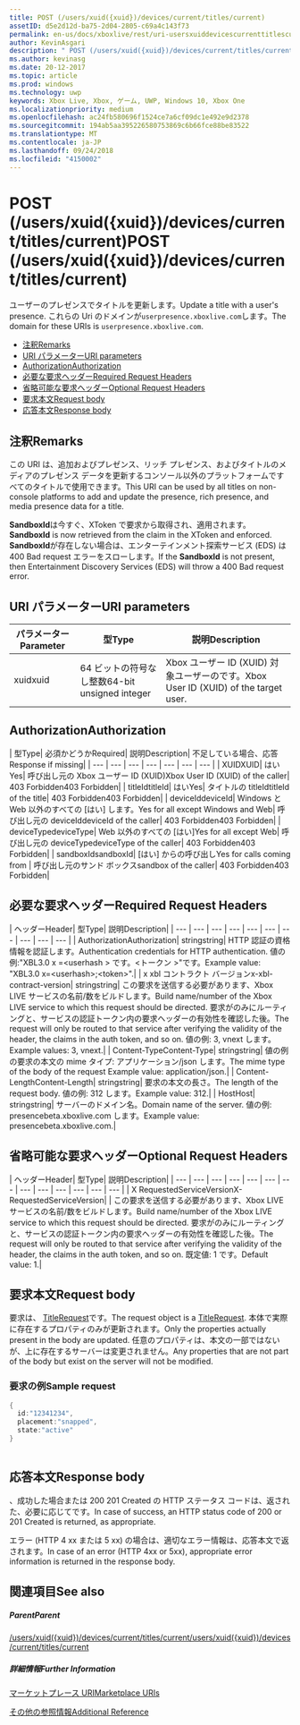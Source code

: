 ```yaml
---
title: POST (/users/xuid({xuid})/devices/current/titles/current)
assetID: d5e2d12d-ba75-2d04-2805-c69a4c143f73
permalink: en-us/docs/xboxlive/rest/uri-usersxuiddevicescurrenttitlescurrentpost.html
author: KevinAsgari
description: " POST (/users/xuid({xuid})/devices/current/titles/current)"
ms.author: kevinasg
ms.date: 20-12-2017
ms.topic: article
ms.prod: windows
ms.technology: uwp
keywords: Xbox Live, Xbox, ゲーム, UWP, Windows 10, Xbox One
ms.localizationpriority: medium
ms.openlocfilehash: ac24fb580696f1524ce7a6cf09dc1e492e9d2378
ms.sourcegitcommit: 194ab5aa395226580753869c6b66fce88be83522
ms.translationtype: MT
ms.contentlocale: ja-JP
ms.lasthandoff: 09/24/2018
ms.locfileid: "4150002"
---
```

# <a name="post-usersxuidxuiddevicescurrenttitlescurrent"></a><span data-ttu-id="cf6be-104">POST (/users/xuid({xuid})/devices/current/titles/current)</span><span class="sxs-lookup"><span data-stu-id="cf6be-104">POST (/users/xuid({xuid})/devices/current/titles/current)</span></span>
<span data-ttu-id="cf6be-105">ユーザーのプレゼンスでタイトルを更新します。</span><span class="sxs-lookup"><span data-stu-id="cf6be-105">Update a title with a user's presence.</span></span> <span data-ttu-id="cf6be-106">これらの Uri のドメインが`userpresence.xboxlive.com`します。</span><span class="sxs-lookup"><span data-stu-id="cf6be-106">The domain for these URIs is `userpresence.xboxlive.com`.</span></span>
 
  * [<span data-ttu-id="cf6be-107">注釈</span><span class="sxs-lookup"><span data-stu-id="cf6be-107">Remarks</span></span>](#ID4EV)
  * [<span data-ttu-id="cf6be-108">URI パラメーター</span><span class="sxs-lookup"><span data-stu-id="cf6be-108">URI parameters</span></span>](#ID4EEB)
  * [<span data-ttu-id="cf6be-109">Authorization</span><span class="sxs-lookup"><span data-stu-id="cf6be-109">Authorization</span></span>](#ID4EPB)
  * [<span data-ttu-id="cf6be-110">必要な要求ヘッダー</span><span class="sxs-lookup"><span data-stu-id="cf6be-110">Required Request Headers</span></span>](#ID4ENE)
  * [<span data-ttu-id="cf6be-111">省略可能な要求ヘッダー</span><span class="sxs-lookup"><span data-stu-id="cf6be-111">Optional Request Headers</span></span>](#ID4ERG)
  * [<span data-ttu-id="cf6be-112">要求本文</span><span class="sxs-lookup"><span data-stu-id="cf6be-112">Request body</span></span>](#ID4ERH)
  * [<span data-ttu-id="cf6be-113">応答本文</span><span class="sxs-lookup"><span data-stu-id="cf6be-113">Response body</span></span>](#ID4EKAAC)
 
<a id="ID4EV"></a>

 
## <a name="remarks"></a><span data-ttu-id="cf6be-114">注釈</span><span class="sxs-lookup"><span data-stu-id="cf6be-114">Remarks</span></span>
 
<span data-ttu-id="cf6be-115">この URI は、追加およびプレゼンス、リッチ プレゼンス、およびタイトルのメディアのプレゼンス データを更新するコンソール以外のプラットフォームですべてのタイトルで使用できます。</span><span class="sxs-lookup"><span data-stu-id="cf6be-115">This URI can be used by all titles on non-console platforms to add and update the presence, rich presence, and media presence data for a title.</span></span>
 
<span data-ttu-id="cf6be-116">**SandboxId**は今すぐ、XToken で要求から取得され、適用されます。</span><span class="sxs-lookup"><span data-stu-id="cf6be-116">**SandboxId** is now retrieved from the claim in the XToken and enforced.</span></span> <span data-ttu-id="cf6be-117">**SandboxId**が存在しない場合は、エンターテインメント探索サービス (EDS) は 400 Bad request エラーをスローします。</span><span class="sxs-lookup"><span data-stu-id="cf6be-117">If the **SandboxId** is not present, then Entertainment Discovery Services (EDS) will throw a 400 Bad request error.</span></span>
  
<a id="ID4EEB"></a>

 
## <a name="uri-parameters"></a><span data-ttu-id="cf6be-118">URI パラメーター</span><span class="sxs-lookup"><span data-stu-id="cf6be-118">URI parameters</span></span>
 
| <span data-ttu-id="cf6be-119">パラメーター</span><span class="sxs-lookup"><span data-stu-id="cf6be-119">Parameter</span></span>| <span data-ttu-id="cf6be-120">型</span><span class="sxs-lookup"><span data-stu-id="cf6be-120">Type</span></span>| <span data-ttu-id="cf6be-121">説明</span><span class="sxs-lookup"><span data-stu-id="cf6be-121">Description</span></span>| 
| --- | --- | --- | 
| <span data-ttu-id="cf6be-122">xuid</span><span class="sxs-lookup"><span data-stu-id="cf6be-122">xuid</span></span>| <span data-ttu-id="cf6be-123">64 ビットの符号なし整数</span><span class="sxs-lookup"><span data-stu-id="cf6be-123">64-bit unsigned integer</span></span>| <span data-ttu-id="cf6be-124">Xbox ユーザー ID (XUID) 対象ユーザーのです。</span><span class="sxs-lookup"><span data-stu-id="cf6be-124">Xbox User ID (XUID) of the target user.</span></span>| 
  
<a id="ID4EPB"></a>

 
## <a name="authorization"></a><span data-ttu-id="cf6be-125">Authorization</span><span class="sxs-lookup"><span data-stu-id="cf6be-125">Authorization</span></span>
 
| <span data-ttu-id="cf6be-126">型</span><span class="sxs-lookup"><span data-stu-id="cf6be-126">Type</span></span>| <span data-ttu-id="cf6be-127">必須かどうか</span><span class="sxs-lookup"><span data-stu-id="cf6be-127">Required</span></span>| <span data-ttu-id="cf6be-128">説明</span><span class="sxs-lookup"><span data-stu-id="cf6be-128">Description</span></span>| <span data-ttu-id="cf6be-129">不足している場合、応答</span><span class="sxs-lookup"><span data-stu-id="cf6be-129">Response if missing</span></span>| 
| --- | --- | --- | --- | --- | --- | --- | 
| <span data-ttu-id="cf6be-130">XUID</span><span class="sxs-lookup"><span data-stu-id="cf6be-130">XUID</span></span>| <span data-ttu-id="cf6be-131">はい</span><span class="sxs-lookup"><span data-stu-id="cf6be-131">Yes</span></span>| <span data-ttu-id="cf6be-132">呼び出し元の Xbox ユーザー ID (XUID)</span><span class="sxs-lookup"><span data-stu-id="cf6be-132">Xbox User ID (XUID) of the caller</span></span>| <span data-ttu-id="cf6be-133">403 Forbidden</span><span class="sxs-lookup"><span data-stu-id="cf6be-133">403 Forbidden</span></span>| 
| <span data-ttu-id="cf6be-134">titleId</span><span class="sxs-lookup"><span data-stu-id="cf6be-134">titleId</span></span>| <span data-ttu-id="cf6be-135">はい</span><span class="sxs-lookup"><span data-stu-id="cf6be-135">Yes</span></span>| <span data-ttu-id="cf6be-136">タイトルの titleId</span><span class="sxs-lookup"><span data-stu-id="cf6be-136">titleId of the title</span></span>| <span data-ttu-id="cf6be-137">403 Forbidden</span><span class="sxs-lookup"><span data-stu-id="cf6be-137">403 Forbidden</span></span>| 
| <span data-ttu-id="cf6be-138">deviceId</span><span class="sxs-lookup"><span data-stu-id="cf6be-138">deviceId</span></span>| <span data-ttu-id="cf6be-139">Windows と Web 以外のすべての [はい] します。</span><span class="sxs-lookup"><span data-stu-id="cf6be-139">Yes for all except Windows and Web</span></span>| <span data-ttu-id="cf6be-140">呼び出し元の deviceId</span><span class="sxs-lookup"><span data-stu-id="cf6be-140">deviceId of the caller</span></span>| <span data-ttu-id="cf6be-141">403 Forbidden</span><span class="sxs-lookup"><span data-stu-id="cf6be-141">403 Forbidden</span></span>| 
| <span data-ttu-id="cf6be-142">deviceType</span><span class="sxs-lookup"><span data-stu-id="cf6be-142">deviceType</span></span>| <span data-ttu-id="cf6be-143">Web 以外のすべての [はい]</span><span class="sxs-lookup"><span data-stu-id="cf6be-143">Yes for all except Web</span></span>| <span data-ttu-id="cf6be-144">呼び出し元の deviceType</span><span class="sxs-lookup"><span data-stu-id="cf6be-144">deviceType of the caller</span></span>| <span data-ttu-id="cf6be-145">403 Forbidden</span><span class="sxs-lookup"><span data-stu-id="cf6be-145">403 Forbidden</span></span>| 
| <span data-ttu-id="cf6be-146">sandboxId</span><span class="sxs-lookup"><span data-stu-id="cf6be-146">sandboxId</span></span>| <span data-ttu-id="cf6be-147">[はい] からの呼び出し</span><span class="sxs-lookup"><span data-stu-id="cf6be-147">Yes for calls coming from</span></span> | <span data-ttu-id="cf6be-148">呼び出し元のサンド ボックス</span><span class="sxs-lookup"><span data-stu-id="cf6be-148">sandbox of the caller</span></span>| <span data-ttu-id="cf6be-149">403 Forbidden</span><span class="sxs-lookup"><span data-stu-id="cf6be-149">403 Forbidden</span></span>| 
  
<a id="ID4ENE"></a>

 
## <a name="required-request-headers"></a><span data-ttu-id="cf6be-150">必要な要求ヘッダー</span><span class="sxs-lookup"><span data-stu-id="cf6be-150">Required Request Headers</span></span>
 
| <span data-ttu-id="cf6be-151">ヘッダー</span><span class="sxs-lookup"><span data-stu-id="cf6be-151">Header</span></span>| <span data-ttu-id="cf6be-152">型</span><span class="sxs-lookup"><span data-stu-id="cf6be-152">Type</span></span>| <span data-ttu-id="cf6be-153">説明</span><span class="sxs-lookup"><span data-stu-id="cf6be-153">Description</span></span>| 
| --- | --- | --- | --- | --- | --- | --- | --- | --- | --- | 
| <span data-ttu-id="cf6be-154">Authorization</span><span class="sxs-lookup"><span data-stu-id="cf6be-154">Authorization</span></span>| <span data-ttu-id="cf6be-155">string</span><span class="sxs-lookup"><span data-stu-id="cf6be-155">string</span></span>| <span data-ttu-id="cf6be-156">HTTP 認証の資格情報を認証します。</span><span class="sxs-lookup"><span data-stu-id="cf6be-156">Authentication credentials for HTTP authentication.</span></span> <span data-ttu-id="cf6be-157">値の例:"XBL3.0 x =&lt;userhash > です。&lt;トークン >"です。</span><span class="sxs-lookup"><span data-stu-id="cf6be-157">Example value: "XBL3.0 x=&lt;userhash>;&lt;token>".</span></span>| 
| <span data-ttu-id="cf6be-158">x xbl コントラクト バージョン</span><span class="sxs-lookup"><span data-stu-id="cf6be-158">x-xbl-contract-version</span></span>| <span data-ttu-id="cf6be-159">string</span><span class="sxs-lookup"><span data-stu-id="cf6be-159">string</span></span>| <span data-ttu-id="cf6be-160">この要求を送信する必要があります、Xbox LIVE サービスの名前/数をビルドします。</span><span class="sxs-lookup"><span data-stu-id="cf6be-160">Build name/number of the Xbox LIVE service to which this request should be directed.</span></span> <span data-ttu-id="cf6be-161">要求がのみにルーティングと、サービスの認証トークン内の要求ヘッダーの有効性を確認した後。</span><span class="sxs-lookup"><span data-stu-id="cf6be-161">The request will only be routed to that service after verifying the validity of the header, the claims in the auth token, and so on.</span></span> <span data-ttu-id="cf6be-162">値の例: 3, vnext します。</span><span class="sxs-lookup"><span data-stu-id="cf6be-162">Example values: 3, vnext.</span></span>| 
| <span data-ttu-id="cf6be-163">Content-Type</span><span class="sxs-lookup"><span data-stu-id="cf6be-163">Content-Type</span></span>| <span data-ttu-id="cf6be-164">string</span><span class="sxs-lookup"><span data-stu-id="cf6be-164">string</span></span>| <span data-ttu-id="cf6be-165">値の例の要求の本文の mime タイプ: アプリケーション/json します。</span><span class="sxs-lookup"><span data-stu-id="cf6be-165">The mime type of the body of the request Example value: application/json.</span></span>| 
| <span data-ttu-id="cf6be-166">Content-Length</span><span class="sxs-lookup"><span data-stu-id="cf6be-166">Content-Length</span></span>| <span data-ttu-id="cf6be-167">string</span><span class="sxs-lookup"><span data-stu-id="cf6be-167">string</span></span>| <span data-ttu-id="cf6be-168">要求の本文の長さ。</span><span class="sxs-lookup"><span data-stu-id="cf6be-168">The length of the request body.</span></span> <span data-ttu-id="cf6be-169">値の例: 312 します。</span><span class="sxs-lookup"><span data-stu-id="cf6be-169">Example value: 312.</span></span>| 
| <span data-ttu-id="cf6be-170">Host</span><span class="sxs-lookup"><span data-stu-id="cf6be-170">Host</span></span>| <span data-ttu-id="cf6be-171">string</span><span class="sxs-lookup"><span data-stu-id="cf6be-171">string</span></span>| <span data-ttu-id="cf6be-172">サーバーのドメイン名。</span><span class="sxs-lookup"><span data-stu-id="cf6be-172">Domain name of the server.</span></span> <span data-ttu-id="cf6be-173">値の例: presencebeta.xboxlive.com します。</span><span class="sxs-lookup"><span data-stu-id="cf6be-173">Example value: presencebeta.xboxlive.com.</span></span>| 
  
<a id="ID4ERG"></a>

 
## <a name="optional-request-headers"></a><span data-ttu-id="cf6be-174">省略可能な要求ヘッダー</span><span class="sxs-lookup"><span data-stu-id="cf6be-174">Optional Request Headers</span></span>
 
| <span data-ttu-id="cf6be-175">ヘッダー</span><span class="sxs-lookup"><span data-stu-id="cf6be-175">Header</span></span>| <span data-ttu-id="cf6be-176">型</span><span class="sxs-lookup"><span data-stu-id="cf6be-176">Type</span></span>| <span data-ttu-id="cf6be-177">説明</span><span class="sxs-lookup"><span data-stu-id="cf6be-177">Description</span></span>| 
| --- | --- | --- | --- | --- | --- | --- | --- | --- | --- | --- | --- | --- | 
| <span data-ttu-id="cf6be-178">X RequestedServiceVersion</span><span class="sxs-lookup"><span data-stu-id="cf6be-178">X-RequestedServiceVersion</span></span>|  | <span data-ttu-id="cf6be-179">この要求を送信する必要があります、Xbox LIVE サービスの名前/数をビルドします。</span><span class="sxs-lookup"><span data-stu-id="cf6be-179">Build name/number of the Xbox LIVE service to which this request should be directed.</span></span> <span data-ttu-id="cf6be-180">要求がのみにルーティングと、サービスの認証トークン内の要求ヘッダーの有効性を確認した後。</span><span class="sxs-lookup"><span data-stu-id="cf6be-180">The request will only be routed to that service after verifying the validity of the header, the claims in the auth token, and so on.</span></span> <span data-ttu-id="cf6be-181">既定値: 1 です。</span><span class="sxs-lookup"><span data-stu-id="cf6be-181">Default value: 1.</span></span>| 
  
<a id="ID4ERH"></a>

 
## <a name="request-body"></a><span data-ttu-id="cf6be-182">要求本文</span><span class="sxs-lookup"><span data-stu-id="cf6be-182">Request body</span></span>
 
<span data-ttu-id="cf6be-183">要求は、 [TitleRequest](../../json/json-titlerequest.md)です。</span><span class="sxs-lookup"><span data-stu-id="cf6be-183">The request object is a [TitleRequest](../../json/json-titlerequest.md).</span></span> <span data-ttu-id="cf6be-184">本体で実際に存在するプロパティのみが更新されます。</span><span class="sxs-lookup"><span data-stu-id="cf6be-184">Only the properties actually present in the body are updated.</span></span> <span data-ttu-id="cf6be-185">任意のプロパティは、本文の一部ではないが、上に存在するサーバーは変更されません。</span><span class="sxs-lookup"><span data-stu-id="cf6be-185">Any properties that are not part of the body but exist on the server will not be modified.</span></span>
 
<a id="ID4EAAAC"></a>

 
### <a name="sample-request"></a><span data-ttu-id="cf6be-186">要求の例</span><span class="sxs-lookup"><span data-stu-id="cf6be-186">Sample request</span></span>
 

```cpp
{
  id:"12341234",
  placement:"snapped",
  state:"active"
}
      
```

   
<a id="ID4EKAAC"></a>

 
## <a name="response-body"></a><span data-ttu-id="cf6be-187">応答本文</span><span class="sxs-lookup"><span data-stu-id="cf6be-187">Response body</span></span>
 
<span data-ttu-id="cf6be-188">、成功した場合または 200 201 Created の HTTP ステータス コードは、返された、必要に応じてです。</span><span class="sxs-lookup"><span data-stu-id="cf6be-188">In case of success, an HTTP status code of 200 or 201 Created is returned, as appropriate.</span></span>
 
<span data-ttu-id="cf6be-189">エラー (HTTP 4 xx または 5 xx) の場合は、適切なエラー情報は、応答本文で返されます。</span><span class="sxs-lookup"><span data-stu-id="cf6be-189">In case of an error (HTTP 4xx or 5xx), appropriate error information is returned in the response body.</span></span>
  
<a id="ID4EVAAC"></a>

 
## <a name="see-also"></a><span data-ttu-id="cf6be-190">関連項目</span><span class="sxs-lookup"><span data-stu-id="cf6be-190">See also</span></span>
 
<a id="ID4EXAAC"></a>

 
##### <a name="parent"></a><span data-ttu-id="cf6be-191">Parent</span><span class="sxs-lookup"><span data-stu-id="cf6be-191">Parent</span></span> 

[<span data-ttu-id="cf6be-192">/users/xuid({xuid})/devices/current/titles/current</span><span class="sxs-lookup"><span data-stu-id="cf6be-192">/users/xuid({xuid})/devices/current/titles/current</span></span>](uri-usersxuiddevicescurrenttitlescurrent.md)

  
<a id="ID4EBBAC"></a>

 
##### <a name="further-information"></a><span data-ttu-id="cf6be-193">詳細情報</span><span class="sxs-lookup"><span data-stu-id="cf6be-193">Further Information</span></span> 

[<span data-ttu-id="cf6be-194">マーケットプレース URI</span><span class="sxs-lookup"><span data-stu-id="cf6be-194">Marketplace URIs</span></span>](../marketplace/atoc-reference-marketplace.md)

 [<span data-ttu-id="cf6be-195">その他の参照情報</span><span class="sxs-lookup"><span data-stu-id="cf6be-195">Additional Reference</span></span>](../../additional/atoc-xboxlivews-reference-additional.md)

   